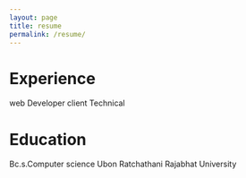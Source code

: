 ```yaml
---
layout: page
title: resume
permalink: /resume/
---
```

# Experience
web Developer client Technical
# Education
Bc.s.Computer science Ubon Ratchathani Rajabhat University
